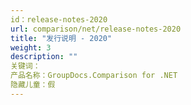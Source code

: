 ```yaml
---
id：release-notes-2020
url: comparison/net/release-notes-2020
title: "发行说明 - 2020"
weight: 3
description: ""
关键词：
产品名称：GroupDocs.Comparison for .NET
隐藏儿童：假
---
```



